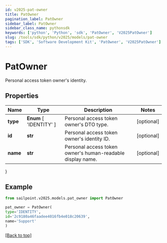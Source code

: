 ```yaml
---
id: v2025-pat-owner
title: PatOwner
pagination_label: PatOwner
sidebar_label: PatOwner
sidebar_class_name: pythonsdk
keywords: ['python', 'Python', 'sdk', 'PatOwner', 'V2025PatOwner']
slug: /tools/sdk/python/v2025/models/pat-owner
tags: ['SDK', 'Software Development Kit', 'PatOwner', 'V2025PatOwner']
---
```


# PatOwner

Personal access token owner's identity.

## Properties

| Name | Type | Description | Notes |
| --- | --- | --- | --- |
| **type** | **Enum** [ 'IDENTITY' ] | Personal access token owner's DTO type. | [optional] |
| **id** | **str** | Personal access token owner's identity ID. | [optional] |
| **name** | **str** | Personal access token owner's human-readable display name. | [optional] |

}

## Example

```python
from sailpoint.v2025.models.pat_owner import PatOwner

pat_owner = PatOwner(
type='IDENTITY',
id='2c9180a46faadee4016fb4e018c20639',
name='Support'
)

```

[[Back to top]](#)
